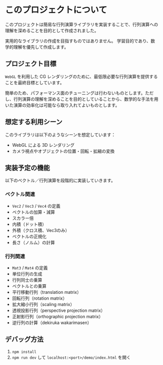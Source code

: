 # このプロジェクトについて

このプロジェクトは簡易な行列演算ライブラリを実装することで、行列演算への理解を深めることを目的として作成されました。

実用的なライブラリの作成を目指すものではありません。
学習目的であり、数学的理解を優先して作成します。

## プロジェクト目標

`WebGL` を利用した CG レンダリングのために、最低限必要な行列演算を提供することを最終目標としています。

簡単のため、パフォーマンス面のチューニングは行わないものとします。ただし、行列演算の理解を深めることを目的としていることから、数学的な手法を用いた演算の効率化は可能なら取り入れてよいものとします。

## 想定する利用シーン

このライブラリは以下のようなシーンを想定しています：

- WebGL による 3D レンダリング
- カメラ視点やオブジェクトの位置・回転・拡縮の変換

## 実装予定の機能

以下のベクトル／行列演算を段階的に実装していきます。

### ベクトル関連

- `Vec2` / `Vec3` / `Vec4` の定義
- ベクトルの加算・減算
- スカラー倍
- 内積（ドット積）
- 外積（クロス積、Vec3のみ）
- ベクトルの正規化
- 長さ（ノルム）の計算

### 行列関連

- `Mat3` / `Mat4` の定義
- 単位行列の生成
- 行列同士の乗算
- ベクトルとの乗算
- 平行移動行列（translation matrix）
- 回転行列（rotation matrix）
- 拡大縮小行列（scaling matrix）
- 透視投影行列（perspective projection matrix）
- 正射影行列（orthographic projection matrix）
- 逆行列の計算（dekiruka wakarimasen）

## デバッグ方法

1. `npm install`
2. `npm run dev` して `localhost:<port>/demo/index.html` を開く
